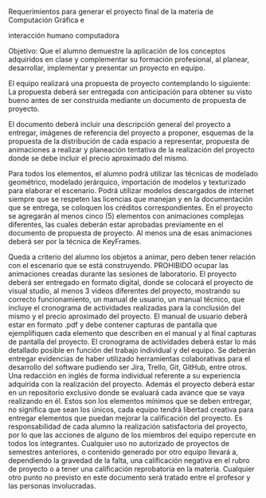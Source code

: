 Requerimientos para generar el proyecto final de la materia de Computación Gráfica e

interacción humano computadora

Objetivo: Que el alumno demuestre la aplicación de los conceptos adquiridos en clase
y complementar su formación profesional, al planear, desarrollar, implementar y presentar
un proyecto en equipo.

El equipo realizará una propuesta de proyecto contemplando lo siguiente:
La propuesta deberá ser entregada con anticipación para obtener su visto bueno antes de
ser construida mediante un documento de propuesta de proyecto.

El documento deberá incluir una descripción general del proyecto a entregar, imágenes de
referencia del proyecto a proponer, esquemas de la propuesta de la distribución de cada
espacio a representar, propuesta de animaciones a realizar y planeación tentativa de la
realización del proyecto donde se debe incluir el precio aproximado del mismo.

Para todos los elementos, el alumno podrá utilizar las técnicas de modelado geométrico,
modelado jerárquico, importación de modelos y texturizado para elaborar el escenario.
Podrá utilizar modelos descargados de internet siempre que se respeten las licencias que
manejan y en la documentación que se entrega, se coloquen los créditos correspondientes.
En el proyecto se agregarán al menos cinco (5) elementos con animaciones complejas
diferentes, las cuales deberán estar aprobadas previamente en el documento de propuesta
de proyecto. Al menos una de esas animaciones deberá ser por la técnica de KeyFrames.

Queda a criterio del alumno los objetos a animar, pero deben tener relación con el escenario
que se está construyendo. PROHIBIDO ocupar las animaciones creadas durante las
sesiones de laboratorio.
El proyecto deberá ser entregado en formato digital, donde se colocará el proyecto de visual
studio, al menos 3 videos diferentes del proyecto, mostrando su correcto funcionamiento, un
manual de usuario, un manual técnico, que incluye el cronograma de actividades realizadas
para la conclusión del mismo y el precio aproximado del proyecto.
El manual de usuario deberá estar en formato .pdf y debe contener capturas de pantalla que
ejemplifiquen cada elemento que describen en el manual y al final capturas de pantalla del
proyecto.
El cronograma de actividades deberá estar lo más detallado posible en función del trabajo
individual y del equipo.
Se deberán entregar evidencias de haber utilizado herramientas colaborativas para el
desarrollo del software pudiendo ser Jira, Trello, Git, GitHub, entre otros.
Una redacción en inglés de forma individual referente a su experiencia adquirida con la
realización del proyecto.
Además el proyecto deberá estar en un repositorio exclusivo donde se evaluará cada
avance que se vaya realizando en él.
Estos son los elementos mínimos que se deben entregar, no significa que sean los únicos,
cada equipo tendrá libertad creativa para entregar elementos que puedan mejorar la
calificación del proyecto.
Es responsabilidad de cada alumno la realización satisfactoria del proyecto, por lo que las
acciones de alguno de los miembros del equipo repercute en todos los integrantes.
Cualquier uso no autorizado de proyectos de semestres anteriores, o contenido generado
por otro equipo llevará a, dependiendo la gravedad de la falta, una calificación negativa en
el rubro de proyecto o a tener una calificación reprobatoria en la materia.
Cualquier otro punto no previsto en este documento será tratado entre el profesor y las
personas involucradas.
